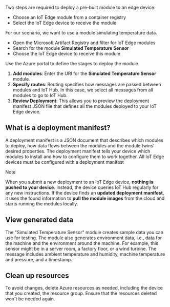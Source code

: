 Two steps are required to deploy a pre-built module to an edge device:

* Choose an IoT Edge module from a container registry
* Select the IoT Edge device to receive the module

For our scenario, we want to use a module simulating temperature data.

* Open the Microsoft Artifact Registry and filter for IoT Edge modules
* Search for the module **Simulated Temperature Sensor**
* Choose the IoT Edge device to receive this module

Use the Azure portal to define the stages to deploy the module.

1. **Add modules**: Enter the URI for the **Simulated Temperature Sensor** module.
1. **Specify routes**: Routing specifies how messages are passed between modules and IoT Hub. In this case, we select all messages from all modules to go to IoT Hub.
1. **Review Deployment**: This allows you to preview the deployment manifest JSON file that defines all the modules deployed to your IoT Edge device.

## What is a deployment manifest?

A deployment manifest is a JSON document that describes which modules to deploy, how data flows between the modules and the module twins' desired properties. The deployment manifest tells your device which modules to install and how to configure them to work together. All IoT Edge devices must be configured with a deployment manifest

> [!NOTE]
> When you submit a new deployment to an IoT Edge device, **nothing is pushed to your device**. Instead, the device queries IoT Hub regularly for any new instructions. If the device finds an **updated deployment manifest**, it uses the found information to **pull the module images** from the cloud and starts running the modules locally.

## View generated data

The "Simulated Temperature Sensor" module creates sample data you can use for testing. The module also generates environment data, i.e., data for the machine and the environment around the machine. For example, this sensor might be in a server room, a factory floor, or a wind turbine. The message includes ambient temperature and humidity, machine temperature and pressure, and a timestamp.  

## Clean up resources

To avoid changes, delete Azure resources as needed, including the device that you created, the resource group. Ensure that the resources deleted won't be needed again.
